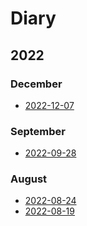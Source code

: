 # Diary

## 2022

### December

- [2022-12-07](2022-12-07.md)

### September

- [2022-09-28](2022-09-28.md)

### August

- [2022-08-24](2022-08-24.md)
- [2022-08-19](2022-08-19.md)
